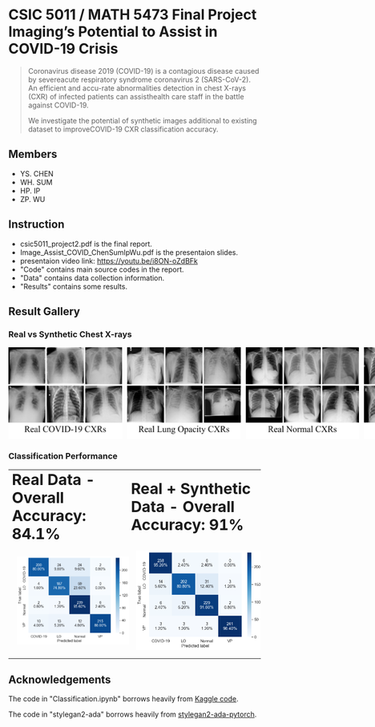 # CSIC 5011 / MATH 5473 Final Project <br>Imaging’s Potential to Assist in COVID-19 Crisis
> Coronavirus disease 2019 (COVID-19) is a contagious disease caused by severeacute respiratory syndrome coronavirus 2 (SARS-CoV-2).
> An efficient and accu-rate abnormalities detection in chest X-rays (CXR) of infected patients can assisthealth care staff in the battle against COVID-19.
> 
> We investigate the potential of synthetic images additional to existing dataset to improveCOVID-19 CXR classification accuracy.

## Members

- YS. CHEN
- WH. SUM
- HP. IP
- ZP. WU


## Instruction
- csic5011_project2.pdf is the final report.
- Image_Assist_COVID_ChenSumIpWu.pdf is the presentaion slides.
- presentaion video link: https://youtu.be/i8ON-oZdBFk
- "Code" contains main source codes in the report.
- "Data" contains data collection information.
- "Results" contains some results.

## Result Gallery
### Real vs Synthetic Chest X-rays
<!-- ![alt text](./Results/real_covid.png "Real COVID CXRs") -->
<div style="display: flex">
  <img src="./Results/real_covid.png" alt="Real COVID-19 CXRs"  style="float: left; margin-right: 10px;" width="45%" />
  <img src="./Results/real_lung.png" alt="Real Lung Opacity CXRs"  style="float: left; margin-right: 10px;" width="45%" />
  <img src="./Results/real_normal.png" alt="Real Normal CXRs"  style="float: left; margin-right: 10px;" width="45%" />
  <img src="./Results/real_viral.png" alt="Real Viral PNA CXRs"  style="float: left; margin-right: 10px;" width="45%" />
  <img src="./Results/fake_covid.png" alt="Synthetic COVID-19 CXRs"  style="float: left; margin-right: 10px;" width="45%" />
  <img src="./Results/fake_lung.png" alt="Synthetic Lung Opacity CXRs"  style="float: left; margin-right: 10px;" width="45%" />
  <img src="./Results/fake_normal.png" alt="Synthetic Normal CXRs"  style="float: left; margin-right: 10px;" width="45%" />
  <img src="./Results/fake_viral.png" alt="Synthetic Viral PNA CXRs"  style="float: left; margin-right: 10px;" width="45%" />
</div>

### Classification Performance
<table border="0">
 <tr>
    <td><b style="font-size:30px">Real Data - Overall Accuracy: 84.1%</b></td>
    <td><b style="font-size:30px">Real + Synthetic Data - Overall Accuracy: 91%</b></td>
 </tr>
 <tr>
    <td><img src="./Results/confuse_matrix_4x4_real.png" alt="Real data classification"  style="float: middle; margin: 10px;"  /></td>
    <td><img src="./Results/confuse_matrix_4x4_blended.png" alt="Blended data classification"  style="float: middle; margin: 10px;"  /></td>
 </tr>
</table>

## Acknowledgements

The code in "Classification.ipynb" borrows heavily from [Kaggle code](https://www.kaggle.com/mahmoudreda55/x-ray-covid19-95 "Kaggle code").


The code in "stylegan2-ada" borrows heavily from [stylegan2-ada-pytorch](https://github.com/NVlabs/stylegan2-ada-pytorch "stylegan2-ada-pytorch").

